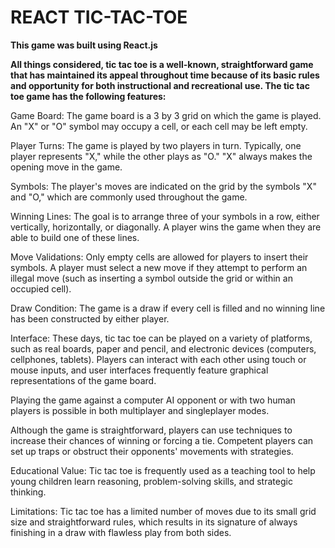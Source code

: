 # REACT TIC-TAC-TOE


**This game  was built using React.js**


**All things considered, tic tac toe is a well-known, straightforward game that has maintained its appeal throughout time because of its basic rules and opportunity for both instructional and recreational use. The tic tac toe game has the following features:**


Game Board: The game board is a 3 by 3 grid on which the game is played. An "X" or "O" symbol may occupy a cell, or each cell may be left empty.



Player Turns: The game is played by two players in turn. Typically, one player represents "X," while the other plays as "O." "X" always makes the opening move in the game.


Symbols: The player's moves are indicated on the grid by the symbols "X" and "O," which are commonly used throughout the game.

Winning Lines: The goal is to arrange three of your symbols in a row, either vertically, horizontally, or diagonally. A player wins the game when they are able to build one of these lines.

Move Validations: Only empty cells are allowed for players to insert their symbols. A player must select a new move if they attempt to perform an illegal move (such as inserting a symbol outside the grid or within an occupied cell).

Draw Condition: The game is a draw if every cell is filled and no winning line has been constructed by either player.

Interface: These days, tic tac toe can be played on a variety of platforms, such as real boards, paper and pencil, and electronic devices (computers, cellphones, tablets). Players can interact with each other using touch or mouse inputs, and user interfaces frequently feature graphical representations of the game board.

Playing the game against a computer AI opponent or with two human players is possible in both multiplayer and singleplayer modes.

Although the game is straightforward, players can use techniques to increase their chances of winning or forcing a tie. Competent players can set up traps or obstruct their opponents' movements with strategies.

Educational Value: Tic tac toe is frequently used as a teaching tool to help young children learn reasoning, problem-solving skills, and strategic thinking.

Limitations: Tic tac toe has a limited number of moves due to its small grid size and straightforward rules, which results in its signature of always finishing in a draw with flawless play from both sides.